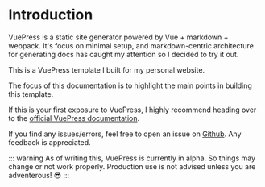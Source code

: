 # Introduction

VuePress is a static site generator powered by Vue + markdown + webpack. It's focus on minimal setup, and markdown-centric architecture for generating docs has caught my attention so I decided to try it out.

This is a VuePress template I built for my personal website.

The focus of this documentation is to highlight the main points in building this template. 

If this is your first exposure to VuePress, I highly recommend heading over to the [official VuePress documentation](https://vuepress.vuejs.org/).

If you find any issues/errors, feel free to open an issue on [Github](https://github.com/strychemi/vuepress-strychemi). Any feedback is appreciated.

::: warning
As of writing this, VuePress is currently in alpha. So things may change or not work properly. Production use is not advised unless you are adventerous! :sunglasses:
:::